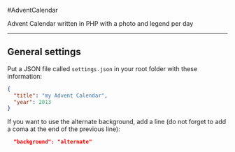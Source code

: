 #AdventCalendar

Advent Calendar written in PHP with a photo and legend per day


***

## General settings

Put a JSON file called `settings.json` in your root folder with these information:

```json
{
  "title": "my Advent Calendar",
  "year": 2013
}
```


If you want to use the alternate background, add a line (do not forget to add a coma at the end of the  previous line):

```json
  "background": "alternate"
```

